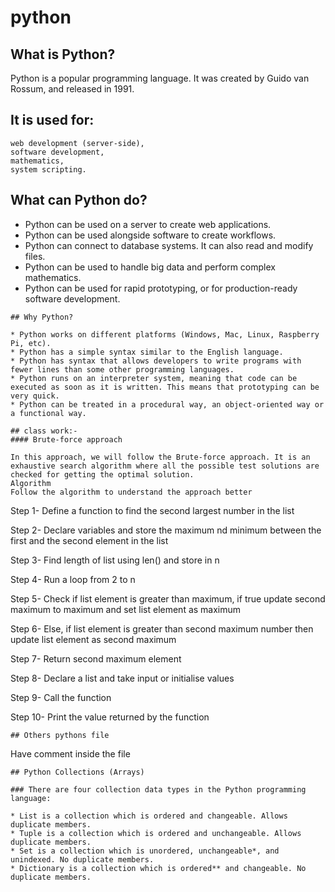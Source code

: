 # python

## What is Python?
Python is a popular programming language. It was created by Guido van Rossum, and released in 1991.

## It is used for:
 ```
web development (server-side),
software development,
mathematics,
system scripting.
 ```   
## What can Python do?

* Python can be used on a server to create web applications.
* Python can be used alongside software to create workflows.
* Python can connect to database systems. It can also read and modify files.
* Python can be used to handle big data and perform complex mathematics.
* Python can be used for rapid prototyping, or for production-ready software development.
 ```
## Why Python?

* Python works on different platforms (Windows, Mac, Linux, Raspberry Pi, etc).
* Python has a simple syntax similar to the English language.
* Python has syntax that allows developers to write programs with fewer lines than some other programming languages.
* Python runs on an interpreter system, meaning that code can be executed as soon as it is written. This means that prototyping can be very quick.
* Python can be treated in a procedural way, an object-oriented way or a functional way.

## class work:-
#### Brute-force approach

In this approach, we will follow the Brute-force approach. It is an exhaustive search algorithm where all the possible test solutions are checked for getting the optimal solution.
Algorithm
Follow the algorithm to understand the approach better
```
Step 1- Define a function to find the second largest number in the list

Step 2- Declare variables and store the maximum nd minimum between the first and the second element in the list

Step 3- Find length of list using len() and store in n

Step 4- Run a loop from 2 to n

Step 5- Check if list element is greater than maximum, if true update second maximum to maximum and set list element as maximum

Step 6- Else, if list element is greater than second maximum number then update list element as second maximum

Step 7- Return second maximum element

Step 8- Declare a list and take input or initialise values

Step 9- Call the function

Step 10- Print the value returned by the function
```
## Others pythons file
```
Have comment inside the file 
```
## Python Collections (Arrays)

### There are four collection data types in the Python programming language:

* List is a collection which is ordered and changeable. Allows duplicate members.
* Tuple is a collection which is ordered and unchangeable. Allows duplicate members.
* Set is a collection which is unordered, unchangeable*, and unindexed. No duplicate members.
* Dictionary is a collection which is ordered** and changeable. No duplicate members.
